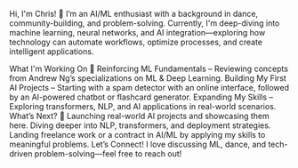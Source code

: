 Hi, I'm Chris! 👋
I’m an AI/ML enthusiast with a background in dance, community-building, and problem-solving. Currently, I'm deep-diving into machine learning, neural networks, and AI integration—exploring how technology can automate workflows, optimize processes, and create intelligent applications.

What I'm Working On 🚀
Reinforcing ML Fundamentals – Reviewing concepts from Andrew Ng’s specializations on ML & Deep Learning.
Building My First AI Projects – Starting with a spam detector with an online interface, followed by an AI-powered chatbot or flashcard generator.
Expanding My Skills – Exploring transformers, NLP, and AI applications in real-world scenarios.
What’s Next? 🎯
Launching real-world AI projects and showcasing them here.
Diving deeper into NLP, transformers, and deployment strategies.
Landing freelance work or a contract in AI/ML by applying my skills to meaningful problems.
Let’s Connect!
I love discussing ML, dance, and tech-driven problem-solving—feel free to reach out!

<!--
**BooPasco/BooPasco** is a ✨ _special_ ✨ repository because its `README.md` (this file) appears on your GitHub profile.

Here are some ideas to get you started:

- 🔭 I’m currently working on ...
- 🌱 I’m currently learning ...
- 👯 I’m looking to collaborate on ...
- 🤔 I’m looking for help with ...
- 💬 Ask me about ...
- 📫 How to reach me: ...
- 😄 Pronouns: ...
- ⚡ Fun fact: ...
-->

